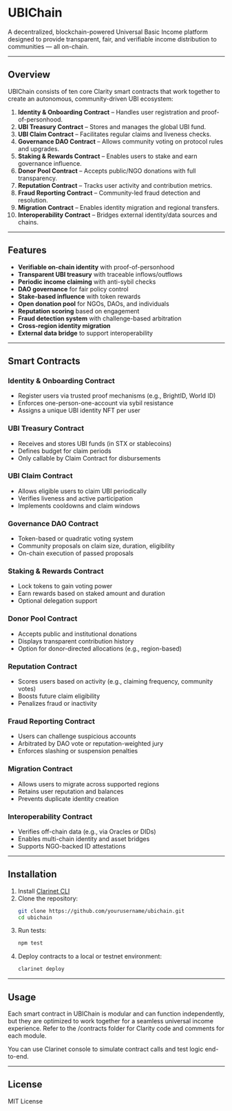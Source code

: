 # UBIChain

A decentralized, blockchain-powered Universal Basic Income platform designed to provide transparent, fair, and verifiable income distribution to communities — all on-chain.

---

## Overview

UBIChain consists of ten core Clarity smart contracts that work together to create an autonomous, community-driven UBI ecosystem:

1. **Identity & Onboarding Contract** – Handles user registration and proof-of-personhood.
2. **UBI Treasury Contract** – Stores and manages the global UBI fund.
3. **UBI Claim Contract** – Facilitates regular claims and liveness checks.
4. **Governance DAO Contract** – Allows community voting on protocol rules and upgrades.
5. **Staking & Rewards Contract** – Enables users to stake and earn governance influence.
6. **Donor Pool Contract** – Accepts public/NGO donations with full transparency.
7. **Reputation Contract** – Tracks user activity and contribution metrics.
8. **Fraud Reporting Contract** – Community-led fraud detection and resolution.
9. **Migration Contract** – Enables identity migration and regional transfers.
10. **Interoperability Contract** – Bridges external identity/data sources and chains.

---

## Features

- **Verifiable on-chain identity** with proof-of-personhood  
- **Transparent UBI treasury** with traceable inflows/outflows  
- **Periodic income claiming** with anti-sybil checks  
- **DAO governance** for fair policy control  
- **Stake-based influence** with token rewards  
- **Open donation pool** for NGOs, DAOs, and individuals  
- **Reputation scoring** based on engagement  
- **Fraud detection system** with challenge-based arbitration  
- **Cross-region identity migration**  
- **External data bridge** to support interoperability  

---

## Smart Contracts

### Identity & Onboarding Contract
- Register users via trusted proof mechanisms (e.g., BrightID, World ID)
- Enforces one-person-one-account via sybil resistance
- Assigns a unique UBI identity NFT per user

### UBI Treasury Contract
- Receives and stores UBI funds (in STX or stablecoins)
- Defines budget for claim periods
- Only callable by Claim Contract for disbursements

### UBI Claim Contract
- Allows eligible users to claim UBI periodically
- Verifies liveness and active participation
- Implements cooldowns and claim windows

### Governance DAO Contract
- Token-based or quadratic voting system
- Community proposals on claim size, duration, eligibility
- On-chain execution of passed proposals

### Staking & Rewards Contract
- Lock tokens to gain voting power
- Earn rewards based on staked amount and duration
- Optional delegation support

### Donor Pool Contract
- Accepts public and institutional donations
- Displays transparent contribution history
- Option for donor-directed allocations (e.g., region-based)

### Reputation Contract
- Scores users based on activity (e.g., claiming frequency, community votes)
- Boosts future claim eligibility
- Penalizes fraud or inactivity

### Fraud Reporting Contract
- Users can challenge suspicious accounts
- Arbitrated by DAO vote or reputation-weighted jury
- Enforces slashing or suspension penalties

### Migration Contract
- Allows users to migrate across supported regions
- Retains user reputation and balances
- Prevents duplicate identity creation

### Interoperability Contract
- Verifies off-chain data (e.g., via Oracles or DIDs)
- Enables multi-chain identity and asset bridges
- Supports NGO-backed ID attestations

---

## Installation

1. Install [Clarinet CLI](https://docs.hiro.so/clarinet/getting-started)
2. Clone the repository:
   ```bash
   git clone https://github.com/yourusername/ubichain.git
   cd ubichain
   ```
3. Run tests:
    ```bash
    npm test
    ```
4. Deploy contracts to a local or testnet environment:
    ```bash
    clarinet deploy
    ```

---

## Usage

Each smart contract in UBIChain is modular and can function independently, but they are optimized to work together for a seamless universal income experience. Refer to the /contracts folder for Clarity code and comments for each module.

You can use Clarinet console to simulate contract calls and test logic end-to-end.

---

## License

MIT License